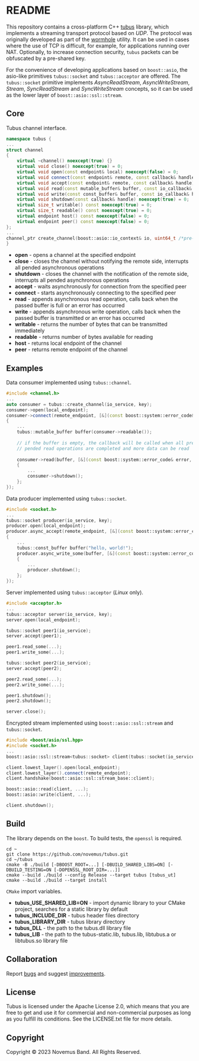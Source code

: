 # README

This repository contains a cross-platform C++ [tubus](https://github.com/novemus/tubus) library, which implements a streaming transport protocol based on *UDP*. The protocol was originally developed as part of the [wormhole](https://github.com/novemus/wormhole) utility. It can be used in cases where the use of TCP is difficult, for example, for applications running over NAT. Optionally, to increase connection security, `tubus` packets can be obfuscated by a pre-shared key.

For the convenience of developing applications based on `boost::asio`, the asio-like primitives `tubus::socket` and `tubus::acceptor` are offered. The `tubus::socket` primitive implements *AsyncReadStream*, *AsyncWriteStream*, *Stream*, *SyncReadStream* and *SyncWriteStream* concepts, so it can be used as the lower layer of `boost::asio::ssl::stream`.

## Core

Tubus сhannel interface.

```cpp
namespace tubus {
...
struct channel
{
    virtual ~channel() noexcept(true) {}
    virtual void close() noexcept(true) = 0;
    virtual void open(const endpoint& local) noexcept(false) = 0;
    virtual void connect(const endpoint& remote, const callback& handle) noexcept(true) = 0;
    virtual void accept(const endpoint& remote, const callback& handle) noexcept(true) = 0;
    virtual void read(const mutable_buffer& buffer, const io_callback& handle) noexcept(true) = 0;
    virtual void write(const const_buffer& buffer, const io_callback& handle) noexcept(true) = 0;
    virtual void shutdown(const callback& handle) noexcept(true) = 0;
    virtual size_t writable() const noexcept(true) = 0;
    virtual size_t readable() const noexcept(true) = 0;
    virtual endpoint host() const noexcept(false) = 0;
    virtual endpoint peer() const noexcept(false) = 0;
};
...
channel_ptr create_channel(boost::asio::io_context& io, uint64_t /*pre-shared key*/ secret = 0) noexcept(true);
}
```

* **open** - opens a channel at the specified endpoint
* **close** - closes the channel without notifying the remote side, interrupts all pended asynchronous operations
* **shutdown** - closes the channel with the notification of the remote side, interrupts all pended asynchronous operations
* **accept** - waits asynchronously for connection from the specified peer
* **connect** - starts asynchronously connecting to the specified peer
* **read** - appends asynchronous read operation, calls back when the passed buffer is full or an error has occurred
* **write** - appends asynchronous write operation, calls back when the passed buffer is transmitted or an error has occurred
* **writable** - returns the number of bytes that can be transmitted immediately
* **readable** - returns number of bytes available for reading
* **host** - returns local endpoint of the channel
* **peer** - returns remote endpoint of the channel

## Examples

Data consumer implemented using `tubus::channel`.

```cpp
#include <channel.h>
...
auto consumer = tubus::create_channel(io_service, key);
consumer->open(local_endpoint);
consumer->connect(remote_endpoint, [&](const boost::system::error_code& error)
{
    ...
    tubus::mutable_buffer buffer(consumer->readable()); 
    
    // if the buffer is empty, the callback will be called when all previously
    // pended read operations are completed and more data can be read
    
    consumer->read(buffer, [&](const boost::system::error_code& error, size_t size)
    {
        ...
        consumer->shutdown();
    };
});
```

Data producer implemented using `tubus::socket`.

```cpp
#include <socket.h>
...
tubus::socket producer(io_service, key);
producer.open(local_endpoint);
producer.async_accept(remote_endpoint, [&](const boost::system::error_code& error)
{
    ...
    tubus::const_buffer buffer("hello, world!");
    producer.async_write_some(buffer, [&](const boost::system::error_code& error, size_t size)
    {
        ...
        producer.shutdown();
    };
});
```

Server implemented using `tubus::acceptor` (*Linux* only).

```cpp
#include <acceptor.h>
...
tubus::acceptor server(io_service, key);
server.open(local_endpoint);

tubus::socket peer1(io_service);
server.accept(peer1);

peer1.read_some(...);
peer1.write_some(...);

tubus::socket peer2(io_service);
server.accept(peer2);

peer2.read_some(...);
peer2.write_some(...);

peer1.shutdown();
peer2.shutdown();

server.close();
```

Encrypted stream implemented using `boost::asio::ssl::stream` and `tubus::socket`.

```cpp
#include <boost/asio/ssl.hpp>
#include <socket.h>
...
boost::asio::ssl::stream<tubus::socket> client(tubus::socket(io_service, key), ssl_ctx);

client.lowest_layer().open(local_endpoint);
client.lowest_layer().connect(remote_endpoint);
client.handshake(boost::asio::ssl::stream_base::client);

boost::asio::read(client, ...);
boost::asio::write(client, ...);

client.shutdown();
```

## Build

The library depends on the `boost`. To build tests, the `openssl` is required.

```console
cd ~
git clone https://github.com/novemus/tubus.git
cd ~/tubus
cmake -B ./build [-DBOOST_ROOT=...] [-DBUILD_SHARED_LIBS=ON] [-DBUILD_TESTING=ON [-DOPENSSL_ROOT_DIR=...]]
cmake --build ./build --config Release --target tubus [tubus_ut]
cmake --build ./build --target install
```

`CMake` import variables.

* **tubus_USE_SHARED_LIB=ON** - import dynamic library to your CMake project, searches for a static library by default
* **tubus_INCLUDE_DIR** - tubus header files directory
* **tubus_LIBRARY_DIR** - tubus library directory
* **tubus_DLL** - the path to the tubus.dll library file
* **tubus_LIB** - the path to the tubus-static.lib, tubus.lib, libtubus.a or libtubus.so library file

## Collaboration

Report [bugs](https://github.com/novemus/tubus/issues) and suggest [improvements](https://github.com/novemus/tubus/issues).

## License

Tubus is licensed under the Apache License 2.0, which means that you are free to get and use it for commercial and non-commercial purposes as long as you fulfill its conditions. See the LICENSE.txt file for more details.

## Copyright

Copyright © 2023 Novemus Band. All Rights Reserved.
